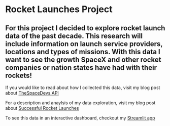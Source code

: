 # Rocket Launches Project

For this project I decided to explore rocket launch data of the past decade. This research will include information on launch service providers, locations and types of missions. With this data I want to see the growth SpaceX and other rocket companies or nation states have had with their rockets!
---

If you would like to read about how I collected this data, visit my blog post about [TheSpaceDevs API](https://sfolkman4.github.io/my-blog/blog/Collecting-Rocket-Launch-Data)

For a description and anaylsis of my data exploration, visit my blog post about [Successful Rocket Launches](https://sfolkman4.github.io/my-blog/blog/Successful-Rocket-Launches-EDA)

To see this data in an interactive dashboard, checkout my [Streamlit app](https://sfolkman4-rocket-launches-streamlitapp-kx3tqt.streamlit.app/)
